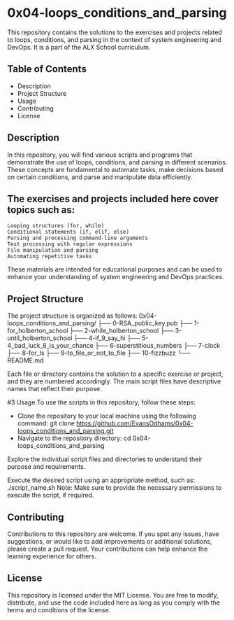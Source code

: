 # 0x04-loops_conditions_and_parsing
This repository contains the solutions to the exercises and projects related to loops, conditions, and parsing in the context of system engineering and DevOps. It is a part of the ALX School curriculum.

## Table of Contents
- Description
- Project Structure
- Usage
- Contributing
- License

## Description
In this repository, you will find various scripts and programs that demonstrate the use of loops, conditions, and parsing in different scenarios. These concepts are fundamental to automate tasks, make decisions based on certain conditions, and parse and manipulate data efficiently.

## The exercises and projects included here cover topics such as:

	Looping structures (for, while)
	Conditional statements (if, elif, else)
	Parsing and processing command-line arguments
	Text processing with regular expressions
	File manipulation and parsing
	Automating repetitive tasks
These materials are intended for educational purposes and can be used to enhance your understanding of system engineering and DevOps practices.

## Project Structure
The project structure is organized as follows:
0x04-loops_conditions_and_parsing/
├── 0-RSA_public_key.pub
├── 1-for_holberton_school
├── 2-while_holberton_school
├── 3-until_holberton_school
├── 4-if_9_say_hi
├── 5-4_bad_luck_8_is_your_chance
├── 6-superstitious_numbers
├── 7-clock
├── 8-for_ls
├── 9-to_file_or_not_to_file
├── 10-fizzbuzz
└── README.md

Each file or directory contains the solution to a specific exercise or project, and they are numbered accordingly. The main script files have descriptive names that reflect their purpose.

#3 Usage
To use the scripts in this repository, follow these steps:

- Clone the repository to your local machine using the following command:
	git clone https://github.com/EvansOdhams/0x04-loops_conditions_and_parsing.git
- Navigate to the repository directory:
	cd 0x04-loops_conditions_and_parsing

Explore the individual script files and directories to understand their purpose and requirements.

Execute the desired script using an appropriate method, such as:
	./script_name.sh
Note: Make sure to provide the necessary permissions to execute the script, if required.

## Contributing
Contributions to this repository are welcome. If you spot any issues, have suggestions, or would like to add improvements or additional solutions, please create a pull request. Your contributions can help enhance the learning experience for others.

## License
This repository is licensed under the MIT License. You are free to modify, distribute, and use the code included here as long as you comply with the terms and conditions of the license.
